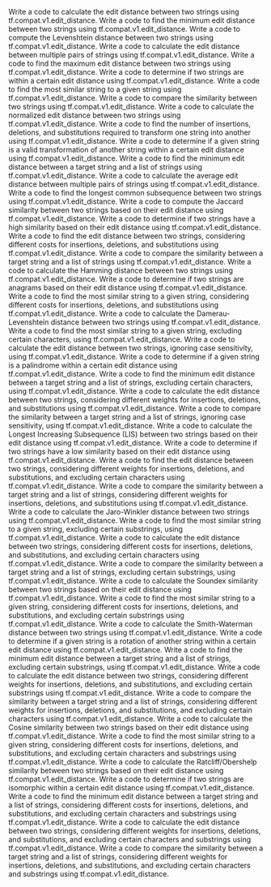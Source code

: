 Write a code to calculate the edit distance between two strings using tf.compat.v1.edit_distance.
Write a code to find the minimum edit distance between two strings using tf.compat.v1.edit_distance.
Write a code to compute the Levenshtein distance between two strings using tf.compat.v1.edit_distance.
Write a code to calculate the edit distance between multiple pairs of strings using tf.compat.v1.edit_distance.
Write a code to find the maximum edit distance between two strings using tf.compat.v1.edit_distance.
Write a code to determine if two strings are within a certain edit distance using tf.compat.v1.edit_distance.
Write a code to find the most similar string to a given string using tf.compat.v1.edit_distance.
Write a code to compare the similarity between two strings using tf.compat.v1.edit_distance.
Write a code to calculate the normalized edit distance between two strings using tf.compat.v1.edit_distance.
Write a code to find the number of insertions, deletions, and substitutions required to transform one string into another using tf.compat.v1.edit_distance.
Write a code to determine if a given string is a valid transformation of another string within a certain edit distance using tf.compat.v1.edit_distance.
Write a code to find the minimum edit distance between a target string and a list of strings using tf.compat.v1.edit_distance.
Write a code to calculate the average edit distance between multiple pairs of strings using tf.compat.v1.edit_distance.
Write a code to find the longest common subsequence between two strings using tf.compat.v1.edit_distance.
Write a code to compute the Jaccard similarity between two strings based on their edit distance using tf.compat.v1.edit_distance.
Write a code to determine if two strings have a high similarity based on their edit distance using tf.compat.v1.edit_distance.
Write a code to find the edit distance between two strings, considering different costs for insertions, deletions, and substitutions using tf.compat.v1.edit_distance.
Write a code to compare the similarity between a target string and a list of strings using tf.compat.v1.edit_distance.
Write a code to calculate the Hamming distance between two strings using tf.compat.v1.edit_distance.
Write a code to determine if two strings are anagrams based on their edit distance using tf.compat.v1.edit_distance.
Write a code to find the most similar string to a given string, considering different costs for insertions, deletions, and substitutions using tf.compat.v1.edit_distance.
Write a code to calculate the Damerau-Levenshtein distance between two strings using tf.compat.v1.edit_distance.
Write a code to find the most similar string to a given string, excluding certain characters, using tf.compat.v1.edit_distance.
Write a code to calculate the edit distance between two strings, ignoring case sensitivity, using tf.compat.v1.edit_distance.
Write a code to determine if a given string is a palindrome within a certain edit distance using tf.compat.v1.edit_distance.
Write a code to find the minimum edit distance between a target string and a list of strings, excluding certain characters, using tf.compat.v1.edit_distance.
Write a code to calculate the edit distance between two strings, considering different weights for insertions, deletions, and substitutions using tf.compat.v1.edit_distance.
Write a code to compare the similarity between a target string and a list of strings, ignoring case sensitivity, using tf.compat.v1.edit_distance.
Write a code to calculate the Longest Increasing Subsequence (LIS) between two strings based on their edit distance using tf.compat.v1.edit_distance.
Write a code to determine if two strings have a low similarity based on their edit distance using tf.compat.v1.edit_distance.
Write a code to find the edit distance between two strings, considering different weights for insertions, deletions, and substitutions, and excluding certain characters using tf.compat.v1.edit_distance.
Write a code to compare the similarity between a target string and a list of strings, considering different weights for insertions, deletions, and substitutions using tf.compat.v1.edit_distance.
Write a code to calculate the Jaro-Winkler distance between two strings using tf.compat.v1.edit_distance.
Write a code to find the most similar string to a given string, excluding certain substrings, using tf.compat.v1.edit_distance.
Write a code to calculate the edit distance between two strings, considering different costs for insertions, deletions, and substitutions, and excluding certain characters using tf.compat.v1.edit_distance.
Write a code to compare the similarity between a target string and a list of strings, excluding certain substrings, using tf.compat.v1.edit_distance.
Write a code to calculate the Soundex similarity between two strings based on their edit distance using tf.compat.v1.edit_distance.
Write a code to find the most similar string to a given string, considering different costs for insertions, deletions, and substitutions, and excluding certain substrings using tf.compat.v1.edit_distance.
Write a code to calculate the Smith-Waterman distance between two strings using tf.compat.v1.edit_distance.
Write a code to determine if a given string is a rotation of another string within a certain edit distance using tf.compat.v1.edit_distance.
Write a code to find the minimum edit distance between a target string and a list of strings, excluding certain substrings, using tf.compat.v1.edit_distance.
Write a code to calculate the edit distance between two strings, considering different weights for insertions, deletions, and substitutions, and excluding certain substrings using tf.compat.v1.edit_distance.
Write a code to compare the similarity between a target string and a list of strings, considering different weights for insertions, deletions, and substitutions, and excluding certain characters using tf.compat.v1.edit_distance.
Write a code to calculate the Cosine similarity between two strings based on their edit distance using tf.compat.v1.edit_distance.
Write a code to find the most similar string to a given string, considering different costs for insertions, deletions, and substitutions, and excluding certain characters and substrings using tf.compat.v1.edit_distance.
Write a code to calculate the Ratcliff/Obershelp similarity between two strings based on their edit distance using tf.compat.v1.edit_distance.
Write a code to determine if two strings are isomorphic within a certain edit distance using tf.compat.v1.edit_distance.
Write a code to find the minimum edit distance between a target string and a list of strings, considering different costs for insertions, deletions, and substitutions, and excluding certain characters and substrings using tf.compat.v1.edit_distance.
Write a code to calculate the edit distance between two strings, considering different weights for insertions, deletions, and substitutions, and excluding certain characters and substrings using tf.compat.v1.edit_distance.
Write a code to compare the similarity between a target string and a list of strings, considering different weights for insertions, deletions, and substitutions, and excluding certain characters and substrings using tf.compat.v1.edit_distance.